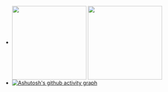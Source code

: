 - <a href="https://github.com/anuraghazra/github-readme-stats"><img height=200 align="center" src="https://github-readme-stats.vercel.app/api?username=hliu5049" /></a>
  <a href="https://github.com/anuraghazra/convoychat"><img height=200  align="center" src="https://github-readme-stats.vercel.app/api/top-langs?username=hliu5049&layout=compact&langs_count=8&card_width=320" /></a>
- [![Ashutosh's github activity graph](https://github-readme-activity-graph.vercel.app/graph?username=hliu5049)](https://github.com/ashutosh00710/github-readme-activity-graph)
<!---
hliu5049/hliu5049 is a ✨ special ✨ repository because its `README.md` (this file) appears on your GitHub profile.
You can click the Preview link to take a look at your changes.
--->
